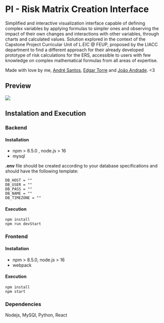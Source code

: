 # PI - Risk Matrix Creation Interface

Simplified and interactive visualization interface capable of defining complex variables by applying formulas to simpler ones and observing the impact of their own changes and interactions with other variables, through charts and calculated values. Solution explored in the context of the Capstone Project Curricular Unit of L.EIC @ FEUP, proposed by the LIACC department to find a different approach for their already developed prototype of risk calculations for the ERS, accessible to users with few knowledge on complex mathematical formulas from all areas of expertise.

Made with love by me, [André Santos](https://github.com/andrelds11), [Edgar Torre](https://github.com/edgarftorre) and [João Andrade](https://github.com/JoaoMIEIC). <3

## Preview 

![](https://github.com/mariacrnr/PI/blob/main/docs/preview.gif)

## Instalation and Execution
### Backend
#### Installation
* npm > 8.5.0 , node.js > 16
* mysql

__.env__ file should be created according to your database specifications and should have the following template:

```
DB_HOST = ""
DB_USER = ""
DB_PASS = ""
DB_NAME = ""
DB_TIMEZONE = ""
```

#### Execution
```
npm install
npm run devStart
```

### Frontend
#### Installation
* npm > 8.5.0, node.js > 16
* webpack 

#### Execution

```
npm install
npm start
```
### Dependencies
Nodejs, MySQl, Python, React
